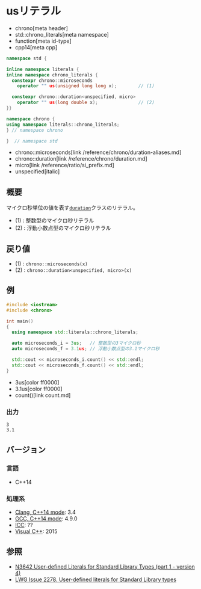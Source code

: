 # usリテラル
* chrono[meta header]
* std::chrono_literals[meta namespace]
* function[meta id-type]
* cpp14[meta cpp]

```cpp
namespace std {

inline namespace literals {
inline namespace chrono_literals {
  constexpr chrono::microseconds
    operator "" us(unsigned long long x);        // (1)

  constexpr chrono::duration<unspecified, micro>
    operator "" us(long double x);               // (2)
}}

namespace chrono {
using namespace literals::chrono_literals;
} // namespace chrono

}  // namespace std
```
* chrono::microseconds[link /reference/chrono/duration-aliases.md]
* chrono::duration[link /reference/chrono/duration.md]
* micro[link /reference/ratio/si_prefix.md]
* unspecified[italic]

## 概要
マイクロ秒単位の値を表す[`duration`](/reference/chrono/duration.md)クラスのリテラル。

- (1) : 整数型のマイクロ秒リテラル
- (2) : 浮動小数点型のマイクロ秒リテラル


## 戻り値
- (1) : `chrono::microseconds(x)`
- (2) : `chrono::duration<unspecified, micro>(x)`


## 例
```cpp example
#include <iostream>
#include <chrono>

int main()
{
  using namespace std::literals::chrono_literals;

  auto microseconds_i = 3us;   // 整数型の3マイクロ秒
  auto microseconds_f = 3.1us; // 浮動小数点型の3.1マイクロ秒

  std::cout << microseconds_i.count() << std::endl;
  std::cout << microseconds_f.count() << std::endl;
}
```
* 3us[color ff0000]
* 3.1us[color ff0000]
* count()[link count.md]

### 出力
```
3
3.1
```

## バージョン
### 言語
- C++14

### 処理系
- [Clang, C++14 mode](/implementation.md#clang): 3.4
- [GCC, C++14 mode](/implementation.md#gcc): 4.9.0
- [ICC](/implementation.md#icc): ??
- [Visual C++](/implementation.md#visual_cpp): 2015

## 参照
- [N3642 User-defined Literals for Standard Library Types (part 1 - version 4)](http://www.open-std.org/jtc1/sc22/wg21/docs/papers/2013/n3642.pdf)
- [LWG Issue 2278. User-defined literals for Standard Library types](http://www.open-std.org/jtc1/sc22/wg21/docs/lwg-defects.html#2278)


